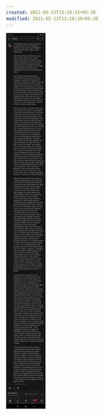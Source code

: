 ```yaml
---
created: 2021-05-13T13:28:33+05:30
modified: 2021-05-13T13:28:38+05:30
---
```


![Image](./media/IMG_1620892713191.png)
